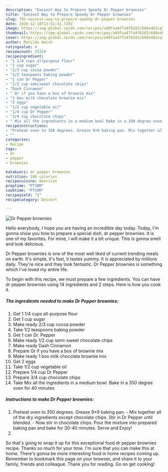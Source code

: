 ```yaml
---
description: "Easiest Way to Prepare Speedy Dr Pepper brownies"
title: "Easiest Way to Prepare Speedy Dr Pepper brownies"
slug: 701-easiest-way-to-prepare-speedy-dr-pepper-brownies
date: 2020-12-18T13:51:41.720Z
image: https://img-global.cpcdn.com/recipes/a80faa47fa9f6283/680x482cq70/dr-pepper-brownies-recipe-main-photo.jpg
thumbnail: https://img-global.cpcdn.com/recipes/a80faa47fa9f6283/680x482cq70/dr-pepper-brownies-recipe-main-photo.jpg
cover: https://img-global.cpcdn.com/recipes/a80faa47fa9f6283/680x482cq70/dr-pepper-brownies-recipe-main-photo.jpg
author: Matilda Walsh
ratingvalue: 4
reviewcount: 25319
recipeingredient:
- "1 1/4 cups allpurpose flour"
- "1 cup sugar"
- "2/3 cup cocoa powder"
- "1/2 teaspoons baking powder"
- "1 can Dr Pepper"
- "1/2 cup semisweet chocolate chips"
- "Dash Cinnamon"
- " Or if you have a box of brownie mix"
- "1 box milk chocolate brownie mix"
- "2 eggs"
- "1/2 cup vegetable oil"
- "1/4 cup Dr Pepper"
- "3/4 cup chocolate chips"
- " Mix all the ingredients in a medium bowl Bake in a 350 degree oven for 40 minutes"
recipeinstructions:
- "Preheat oven to 350 degrees. Grease 9×9 baking pan. Mix together all of the dry ingredients except chocolate chips. Stir in Dr Pepper until blended. Now stir in chocolate chips. Pour the mixture into prepared baking pan and bake for 30-40 minutes. Serve and Enjoy!"
- ""
categories:
- Recipe
tags:
- dr
- pepper
- brownies

katakunci: dr pepper brownies 
nutrition: 186 calories
recipecuisine: American
preptime: "PT38M"
cooktime: "PT50M"
recipeyield: "1"
recipecategory: Dessert

---
```



![Dr Pepper brownies](https://img-global.cpcdn.com/recipes/a80faa47fa9f6283/680x482cq70/dr-pepper-brownies-recipe-main-photo.jpg)

Hello everybody, I hope you are having an incredible day today. Today, I'm gonna show you how to prepare a special dish, dr pepper brownies. It is one of my favorites. For mine, I will make it a bit unique. This is gonna smell and look delicious.



Dr Pepper brownies is one of the most well liked of current trending meals on earth. It's simple, it's fast, it tastes yummy. It is appreciated by millions daily. They're nice and they look fantastic. Dr Pepper brownies is something which I've loved my entire life.


To begin with this recipe, we must prepare a few ingredients. You can have dr pepper brownies using 14 ingredients and 2 steps. Here is how you cook it.

<!--inarticleads1-->

##### The ingredients needed to make Dr Pepper brownies:

1. Get 1 1/4 cups all-purpose flour
1. Get 1 cup sugar
1. Make ready 2/3 cup cocoa powder
1. Take 1/2 teaspoons baking powder
1. Get 1 can Dr. Pepper
1. Make ready 1/2 cup semi-sweet chocolate chips
1. Make ready Dash Cinnamon
1. Prepare  Or if you have a box of brownie mix
1. Make ready 1 box milk chocolate brownie mix
1. Get 2 eggs
1. Take 1/2 cup vegetable oil
1. Prepare 1/4 cup Dr Pepper
1. Prepare 3/4 cup chocolate chips
1. Take  Mix all the ingredients in a medium bowl. Bake in a 350 degree oven for 40 minutes




<!--inarticleads2-->

##### Instructions to make Dr Pepper brownies:

1. Preheat oven to 350 degrees. Grease 9×9 baking pan. - Mix together all of the dry ingredients except chocolate chips. Stir in Dr Pepper until blended. - Now stir in chocolate chips. Pour the mixture into prepared baking pan and bake for 30-40 minutes. Serve and Enjoy!
1. 




So that's going to wrap it up for this exceptional food dr pepper brownies recipe. Thanks so much for your time. I'm sure that you can make this at home. There's gonna be more interesting food in home recipes coming up. Remember to bookmark this page on your browser, and share it to your family, friends and colleague. Thank you for reading. Go on get cooking!
